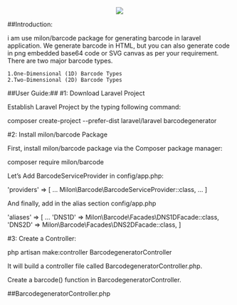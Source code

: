 <p align="center"><img src="https://laravel.com/assets/img/components/logo-laravel.svg"></p>

<p align="center">
    
##Introduction:

i am use milon/barcode package for generating barcode in laravel application. We generate barcode in HTML, but you can also generate code in png embedded base64 code or SVG canvas as per your requirement. There are two major barcode types.

    1.One-Dimensional (1D) Barcode Types
    2.Two-Dimensional (2D) Barcode Types
 
##User Guide:##
#1: Download Laravel Project

Establish  Laravel Project by the typing following command:

composer create-project --prefer-dist laravel/laravel barcodegenerator

#2: Install milon/barcode Package

First, install milon/barcode package via the Composer package manager:

composer require milon/barcode

Let’s Add BarcodeServiceProvider in config/app.php:

'providers' => [
    ...
    Milon\Barcode\BarcodeServiceProvider::class,
    ...
]

And finally, add in the alias section config/app.php

'aliases' => [
    ...
    'DNS1D' => Milon\Barcode\Facades\DNS1DFacade::class,
    'DNS2D' => Milon\Barcode\Facades\DNS2DFacade::class,
]

#3: Create a Controller:

php artisan make:controller BarcodegeneratorController


It will build a controller file called BarcodegeneratorController.php.

Create a barcode() function in BarcodegeneratorController.


##BarcodegeneratorController.php

<?php

namespace App\Http\Controllers;

use Illuminate\Http\Request;

class BarcodegeneratorController extends Controller
{
    public function barcode()
    {
        return view('barcodegenerator');
    }
}

barcode() function return view called barcodegenerator which we create shortly.

#4: Define Route:

We register all route in a web.php file.

//web.php

Route::get('/barcode','BarcodegeneratorController@barcode');

#5: Create a View File:

Create a file in resources/ views/barcodegenerator.blade.php and put this following code in it.

barcodegenerator.blade.php 



Here we can add One-Dimensional(1D) barcode types.

##Next, we can add Two-Dimensional(2D)barcode types. We can add 2D barcode types like ‘QRCODE’,’PDF417′,’DATAMATRIX’.

barcodegenerator.blade.php




## Contributing:

Thank you for considering contributing to the Laravel framework! The contribution guide can be found in the [Laravel documentation](https://laravel.com/docs/contributions).

## Security Vulnerabilities

If you discover a security vulnerability within Laravel, please send an e-mail to Taylor Otwell via [taylor@laravel.com](mailto:taylor@laravel.com). All security vulnerabilities will be promptly addressed.

## License

The Laravel framework is open-source software licensed under the [MIT license](https://opensource.org/licenses/MIT).
